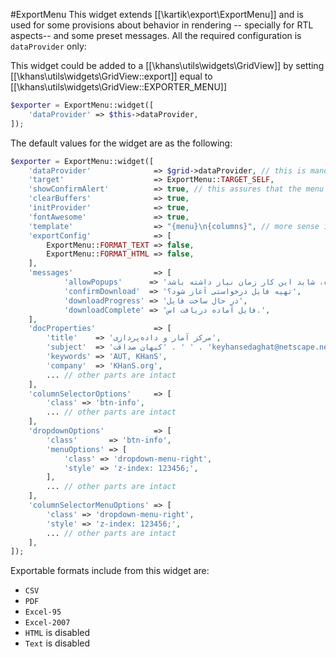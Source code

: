 #ExportMenu
This widget extends [[\kartik\export\ExportMenu]] and is used for some provisions about behavior in rendering --
specially for RTL aspects-- and some preset messages. All the required configuration is `dataProvider` only:

This widget could be added to a [[\khans\utils\widgets\GridView]] by setting [[\khans\utils\widgets\GridView::export]] equal to [[\khans\utils\widgets\GridView::EXPORTER_MENU]] 

```php
$exporter = ExportMenu::widget([
    'dataProvider' => $this->dataProvider,
]);
```
The default values for the widget are as the following:

```php
$exporter = ExportMenu::widget([
    'dataProvider'              => $grid->dataProvider, // this is mandatory to set
    'target'                    => ExportMenu::TARGET_SELF,
    'showConfirmAlert'          => true, // this assures that the menu is closed after selecting the format.
    'clearBuffers'              => true,
    'initProvider'              => true,
    'fontAwesome'               => true,
    'template'                  => "{menu}\n{columns}", // more sense in RTL views
    'exportConfig'              => [
        ExportMenu::FORMAT_TEXT => false,
        ExportMenu::FORMAT_HTML => false,
    ],
    'messages'                  => [
            'allowPopups'      => 'بسته به داده‌ها و صفحه انتخاب شده، شاید این کار زمان نیاز داشته باشد.',
            'confirmDownload'  => 'تهیه فایل درخواستی آغاز شود؟',
            'downloadProgress' => 'در حال ساخت فایل',
            'downloadComplete' => 'فایل آماده دریافت اس.',
    ],
    'docProperties'             => [
        'title'    => 'مرکز آمار و داده‌پردازی',
        'subject'  => 'کیهان صداقت' . ' ' . 'keyhansedaghat@netscape.net'm
        'keywords' => 'AUT, KHanS',
        'company'  => 'KHanS.org',
        ... // other parts are intact
    ],
    'columnSelectorOptions'     => [
        'class' => 'btn-info',
        ... // other parts are intact
    ],
    'dropdownOptions'           => [
        'class'       => 'btn-info',
        'menuOptions' => [
            'class' => 'dropdown-menu-right', 
            'style' => 'z-index: 123456;',
        ],
        ... // other parts are intact
    ],
    'columnSelectorMenuOptions' => [
        'class' => 'dropdown-menu-right',
        'style' => 'z-index: 123456;',
        ... // other parts are intact
    ],
]);
```
Exportable formats include from this widget are:
  - `CSV`
  - `PDF`
  - `Excel-95`
  - `Excel-2007`
  - `HTML` is disabled
  - `Text` is disabled
